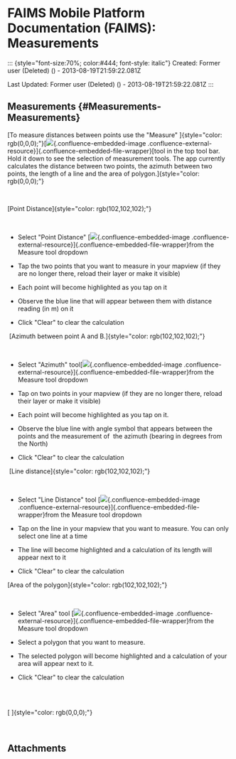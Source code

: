 FAIMS Mobile Platform Documentation (FAIMS): Measurements
=========================================================

::: {style="font-size:70%; color:#444; font-style: italic"}
Created: Former user (Deleted) () - 2013-08-19T21:59:22.081Z

Last Updated: Former user (Deleted) () - 2013-08-19T21:59:22.081Z
:::

<div>

Measurements {#Measurements-Measurements}
------------

[To measure distances between points use the
"Measure" ]{style="color: rgb(0,0,0);"}[![](https://lh4.googleusercontent.com/WtUB9y6QlscOjWH3uiDWmr5JNALrVwpZO_F94Z2SnTPSH-Ye_EYzkH0wzS4NHVR3qDg2aCxTXczOXWHrhqYBj5d8lOK5VRm1DNchGF4dADc6mphB43fsD6YI){.confluence-embedded-image
.confluence-external-resource}]{.confluence-embedded-file-wrapper}[tool
in the top tool bar. Hold it down to see the selection of measurement
tools. The app currently calculates the distance between two points, the
azimuth between two points, the length of a line and the area of
polygon.]{style="color: rgb(0,0,0);"}

 

[Point Distance]{style="color: rgb(102,102,102);"}

 

-   Select "Point
    Distance" [![](https://lh6.googleusercontent.com/xYKcbhIePpGnVjePD0I97czcRWW3a19lqGPMVx9nZiDRxQk4Auc4w-wtBRdYo6BerfPwJgPMyFsuSL8uiS7HaS4EYMhxVT9xGbNYPMjfdBQ2vbio_LZOQJaz){.confluence-embedded-image
    .confluence-external-resource}]{.confluence-embedded-file-wrapper}from
    the Measure tool dropdown

-   Tap the two points that you want to measure in your mapview (if they
    are no longer there, reload their layer or make it visible)

-   Each point will become highlighted as you tap on it

-   Observe the blue line that will appear between them with distance
    reading (in m) on it

-   Click "Clear" to clear the calculation

 [Azimuth between point A and B.]{style="color: rgb(102,102,102);"}

 

-   Select "Azimuth"
    tool[![](https://lh4.googleusercontent.com/f5OSahbKoXEMmZ67x99oYqu1OJDW8uhWJVJ46jdZvRsbsxUUez3Xdo9S_44R92q7rQpkclsUN7c3GAoCLtRNMkBf-XEuGhd4gnJwkoTdqYgrmNuUVEaBthYVDQ){.confluence-embedded-image
    .confluence-external-resource}]{.confluence-embedded-file-wrapper}from
    the Measure tool dropdown

-   Tap on two points in your mapview (if they are no longer there,
    reload their layer or make it visible)

-   Each point will become highlighted as you tap on it.

-   Observe the blue line with angle symbol that appears between the
    points and the measurement of  the azimuth (bearing in degrees from
    the North)  

-   Click "Clear" to clear the calculation

 [Line distance]{style="color: rgb(102,102,102);"}

 

-   Select "Line Distance"
    tool [![](https://lh5.googleusercontent.com/u0gR1R22u2qubZYXnqqfQF0BCQRYo0BUiehYSF_H6Co2ofN-mqRjh4l2S9SRFz52jZdCOZGXBM5cpYnY45D0T1Zm7fALw0KMeFj3irzB30C9jTUst_U7oyParw){.confluence-embedded-image
    .confluence-external-resource}]{.confluence-embedded-file-wrapper}from
    the Measure tool dropdown

-   Tap on the line in your mapview that you want to measure. You can
    only select one line at a time

-   The line will become highlighted and a calculation of its length
    will appear next to it

-   Click "Clear" to clear the calculation 

[Area of the polygon]{style="color: rgb(102,102,102);"}

 

-   Select "Area"
    tool [![](https://lh5.googleusercontent.com/ELBqD7NrSsaq9fH4SH2RHyZqntyVRq8J-K7ozVBpfNpBXv8JMYSuPqhSh0vl4PsgpVAJzXz5cgXbA79BMKgBqDg496plb62jehvz1SYOnraIoBz6t3Wmk0MP){.confluence-embedded-image
    .confluence-external-resource}]{.confluence-embedded-file-wrapper}from
    the Measure tool dropdown

<!-- -->

-   Select a polygon that you want to measure.

-   The selected polygon will become highlighted and a calculation of
    your area will appear next to it.

-   Click "Clear" to clear the calculation

 

\
[ ]{style="color: rgb(0,0,0);"}

 

</div>

Attachments
-----------
